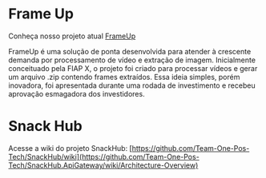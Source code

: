 # Frame Up
Conheça nosso projeto atual [FrameUp](https://github.com/Team-One-Pos-Tech/FrameUp.OrderService/wiki)

FrameUp é uma solução de ponta desenvolvida para atender à crescente demanda por processamento de vídeo e extração de imagem. Inicialmente conceituado pela FIAP X, o projeto foi criado para processar vídeos e gerar um arquivo .zip contendo frames extraídos. Essa ideia simples, porém inovadora, foi apresentada durante uma rodada de investimento e recebeu aprovação esmagadora dos investidores.

# Snack Hub
Acesse a wiki do projeto SnackHub:
[https://github.com/Team-One-Pos-Tech/SnackHub/wiki](https://github.com/Team-One-Pos-Tech/SnackHub.ApiGateway/wiki/Architecture-Overview)
